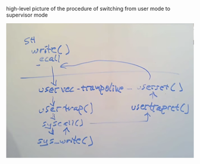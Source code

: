 high-level picture of the procedure of switching from user mode to supervisor mode

![image-20230923151811134](./assets/image-20230923151811134.png)